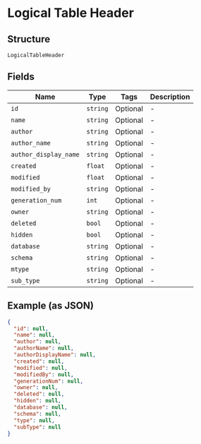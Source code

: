 
# Logical Table Header

## Structure

`LogicalTableHeader`

## Fields

| Name | Type | Tags | Description |
|  --- | --- | --- | --- |
| `id` | `string` | Optional | - |
| `name` | `string` | Optional | - |
| `author` | `string` | Optional | - |
| `author_name` | `string` | Optional | - |
| `author_display_name` | `string` | Optional | - |
| `created` | `float` | Optional | - |
| `modified` | `float` | Optional | - |
| `modified_by` | `string` | Optional | - |
| `generation_num` | `int` | Optional | - |
| `owner` | `string` | Optional | - |
| `deleted` | `bool` | Optional | - |
| `hidden` | `bool` | Optional | - |
| `database` | `string` | Optional | - |
| `schema` | `string` | Optional | - |
| `mtype` | `string` | Optional | - |
| `sub_type` | `string` | Optional | - |

## Example (as JSON)

```json
{
  "id": null,
  "name": null,
  "author": null,
  "authorName": null,
  "authorDisplayName": null,
  "created": null,
  "modified": null,
  "modifiedBy": null,
  "generationNum": null,
  "owner": null,
  "deleted": null,
  "hidden": null,
  "database": null,
  "schema": null,
  "type": null,
  "subType": null
}
```


